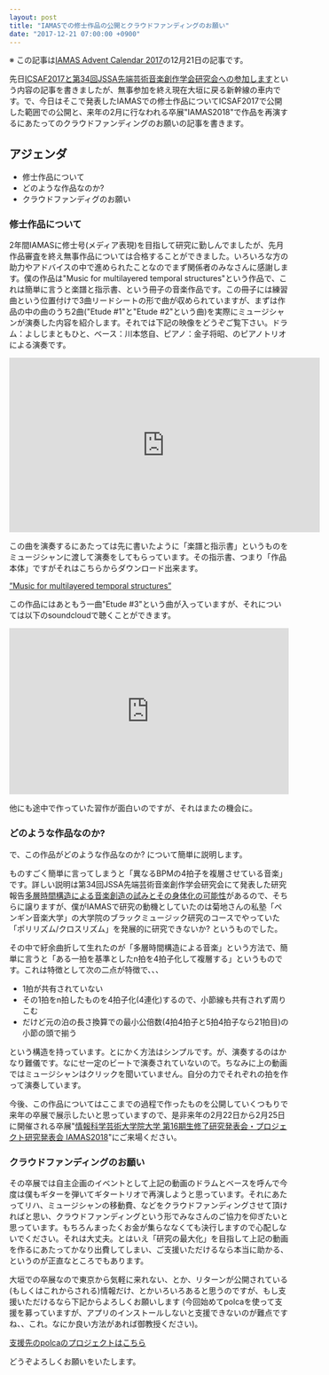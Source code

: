```yaml
---
layout: post
title: "IAMASでの修士作品の公開とクラウドファンディングのお願い"
date: "2017-12-21 07:00:00 +0900"
---
```


※ この記事は[IAMAS Advent Calendar 2017](https://qiita.com/advent-calendar/2017/iamas)の12月21日の記事です。

先日[ICSAF2017と第34回JSSA先端芸術音楽創作学会研究会への参加します](http://dropcontrol.com/event/2017/12/09/icsaf2018-and-iamas-research-latex-format.html)という内容の記事を書きましたが、無事参加を終え現在大垣に戻る新幹線の車内です。で、今日はそこで発表したIAMASでの修士作品についてICSAF2017で公開した範囲での公開と、来年の2月に行なわれる卒展"IAMAS2018"で作品を再演するにあたってのクラウドファンディングのお願いの記事を書きます。

## アジェンダ

* 修士作品について
* どのような作品なのか?
* クラウドファンディグのお願い

### 修士作品について

2年間IAMASに修士号(メディア表現)を目指して研究に勤しんでましたが、先月作品審査を終え無事作品については合格することができました。いろいろな方の助力やアドバイスの中で進められたことなのでまず関係者のみなさんに感謝します。僕の作品は"Music for multilayered temporal structures"という作品で、これは簡単に言うと楽譜と指示書、という冊子の音楽作品です。この冊子には練習曲という位置付けで3曲リードシートの形で曲が収められていますが、まずは作品の中の曲のうち2曲("Etude \#1"と"Etude \#2"という曲)を実際にミュージシャンが演奏した内容を紹介します。それでは下記の映像をどうぞご覧下さい。ドラム：よしじまともひと、ベース：川本悠自、ピアノ：金子将昭、のピアノトリオによる演奏です。

<iframe width="560" height="315" src="https://www.youtube.com/embed/3AuNz4GiLsI?rel=0" frameborder="0" gesture="media" allow="encrypted-media" allowfullscreen></iframe>

この曲を演奏するにあたっては先に書いたように「楽譜と指示書」というものをミュージシャンに渡して演奏をしてもらっています。その指示書、つまり「作品本体」ですがそれはこちらからダウンロード出来ます。

[”Music for multilayered temporal structures”](https://goo.gl/o1pTEk)

この作品にはあともう一曲"Etude \#3"という曲が入っていますが、それについては以下のsoundcloudで聴くことができます。  

<iframe width="100%" height="300" scrolling="no" frameborder="no" src="https://w.soundcloud.com/player/?url=https%3A//api.soundcloud.com/tracks/372057608&amp;color=%23ff5500&amp;auto_play=false&amp;hide_related=false&amp;show_comments=true&amp;show_user=true&amp;show_reposts=false&amp;show_teaser=true&amp;visual=true"></iframe>  

他にも途中で作っていた習作が面白いのですが、それはまたの機会に。

### どのような作品なのか?

で、この作品がどのような作品なのか? について簡単に説明します。

ものすごく簡単に言ってしまうと「異なるBPMの4拍子を複層させている音楽」です。詳しい説明は第34回JSSA先端芸術音楽創作学会研究会にて発表した研究報告[多層時間構造による音楽創造の試みとその身体化の可能性](http://data.jssa.info/paper/2017v09n03/1.Yamato.pdf)があるので、そちらに譲りますが、僕がIAMASで研究の動機としていたのは菊地さんの私塾「ペンギン音楽大学」の大学院のブラックミュージック研究のコースでやっていた「ポリリズム/クロスリズム」を発展的に研究できないか? というものでした。

その中で紆余曲折して生れたのが「多層時間構造による音楽」という方法で、簡単に言うと「ある一拍を基準としたn拍を4拍子化して複層する」というものです。これは特徴として次の二点が特徴で、、、

* 1拍が共有されていない
* その1拍をn拍したものを4拍子化(4連化)するので、小節線も共有されず周りこむ
* だけど元の泊の長さ換算での最小公倍数(4拍4拍子と5拍4拍子なら21拍目)の小節の頭で揃う

という構造を持っています。とにかく方法はシンプルです。が、演奏するのはかなり難儀です。なにせ一定のビートで演奏されていないので。ちなみに上の動画ではミュージシャンはクリックを聞いていません。自分の力でそれぞれの拍を作って演奏しています。

今後、この作品についてはここまでの過程で作ったものを公開していくつもりで来年の卒展で展示したいと思っていますので、是非来年の2月22日から2月25日に開催される卒展"[情報科学芸術大学院大学 第16期生修了研究発表会・プロジェクト研究発表会 IAMAS2018](http://www.iamas.ac.jp/exhibit18/)"にご来場ください。

### クラウドファンディングのお願い

その卒展では自主企画のイベントとして上記の動画のドラムとベースを呼んで今度は僕もギターを弾いてギタートリオで再演しようと思っています。それにあたってリハ、ミュージシャンの移動費、などをクラウドファンディングさせて頂ければと思い、クラウドファンディングという形でみなさんのご協力を仰ぎたいと思っています。もちろんまったくお金が集らななくても決行しますので心配しないでください。それは大丈夫。とはいえ「研究の最大化」を目指して上記の動画を作るにあたってかなり出費してしまい、ご支援いただけるなら本当に助かる、というのが正直なところでもあります。

大垣での卒展なので東京から気軽に来れない、とか、リターンが公開されている(もしくはこれからされる)情報だけ、とかいろいろあると思うのですが、もし支援いただけるなら下記からよろしくお願いします (今回始めてpolcaを使って支援を募っていますが、アプリのインストールしないと支援できないのが難点ですね、、これ。なにか良い方法があれば御教授ください)。

[支援先のpolcaのプロジェクトはこちら](https://polca.jp/projects/EsK2oznUVjf)

どうぞよろしくお願いをいたします。
